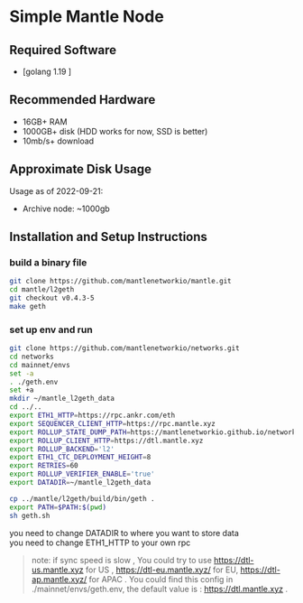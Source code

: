 # Simple Mantle Node

## Required Software

- [golang 1.19  ]

## Recommended Hardware

- 16GB+ RAM
- 1000GB+ disk (HDD works for now, SSD is better)
- 10mb/s+ download

## Approximate Disk Usage

Usage as of 2022-09-21:

- Archive node: ~1000gb

## Installation and Setup Instructions

### build a binary file 


```sh
git clone https://github.com/mantlenetworkio/mantle.git
cd mantle/l2geth
git checkout v0.4.3-5
make geth

```

### set up env  and run 
```sh
git clone https://github.com/mantlenetworkio/networks.git
cd networks
cd mainnet/envs
set -a
. ./geth.env
set +a 
mkdir ~/mantle_l2geth_data
cd ../..
export ETH1_HTTP=https://rpc.ankr.com/eth
export SEQUENCER_CLIENT_HTTP=https://rpc.mantle.xyz
export ROLLUP_STATE_DUMP_PATH=https://mantlenetworkio.github.io/networks/mainnet/genesis.json
export ROLLUP_CLIENT_HTTP=https://dtl.mantle.xyz
export ROLLUP_BACKEND='l2'
export ETH1_CTC_DEPLOYMENT_HEIGHT=8
export RETRIES=60
export ROLLUP_VERIFIER_ENABLE='true'
export DATADIR=~/mantle_l2geth_data

cp ../mantle/l2geth/build/bin/geth .
export PATH=$PATH:$(pwd)
sh geth.sh
```

you need to change DATADIR to where you want to store data \
you need to change ETH1_HTTP to your own rpc
> note: if sync speed is slow , You could try to use https://dtl-us.mantle.xyz for US , https://dtl-eu.mantle.xyz/ for EU, https://dtl-ap.mantle.xyz/ for APAC . You could find this config in ./mainnet/envs/geth.env, the default value is : https://dtl.mantle.xyz .






